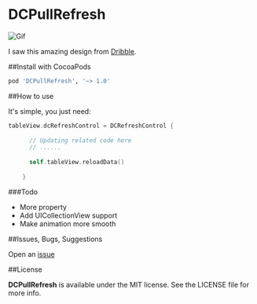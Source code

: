 # DCPullRefresh

![Gif](https://raw.githubusercontent.com/Tangdixi/DCPullRefresh/master/ScreenShot/1.gif)

I saw this amazing design from [Dribble](https://dribbble.com/shots/1797373-Pull-Down-To-Refresh). 

##Install with CocoaPods

```bash
pod 'DCPullRefresh', '~> 1.0'
``` 

##How to use

It's simple, you just need:

```Swift
tableView.dcRefreshControl = DCRefreshControl {
      
      // Updating related code here
      // ......
      
      self.tableView.reloadData()
      
    }
```

###Todo

*  More property 
*  Add UICollectionView support
*  Make animation more smooth

##Issues, Bugs, Suggestions

Open an [issue](https://github.com/Tangdixi/DCPullRefresh/issues) 

##License

**DCPullRefresh** is available under the MIT license. See the LICENSE file for more info.

